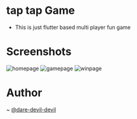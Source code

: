 # tap tap Game
- This is just flutter based multi player fun game 

# Screenshots
![homepage](https://github.com/user-attachments/assets/18ea9b66-ab8a-4b56-97ab-b0e702ca47f3)
![gamepage](https://github.com/user-attachments/assets/43dfb1a8-6cf5-4b5b-8ed1-d3ba3a76b28f)
![winpage](https://github.com/user-attachments/assets/ab185400-613f-4c43-ab6f-4e63b964e48a)

# Author
~ [@dare-devil-devil](https://github.com/dare-devil-ex/)
